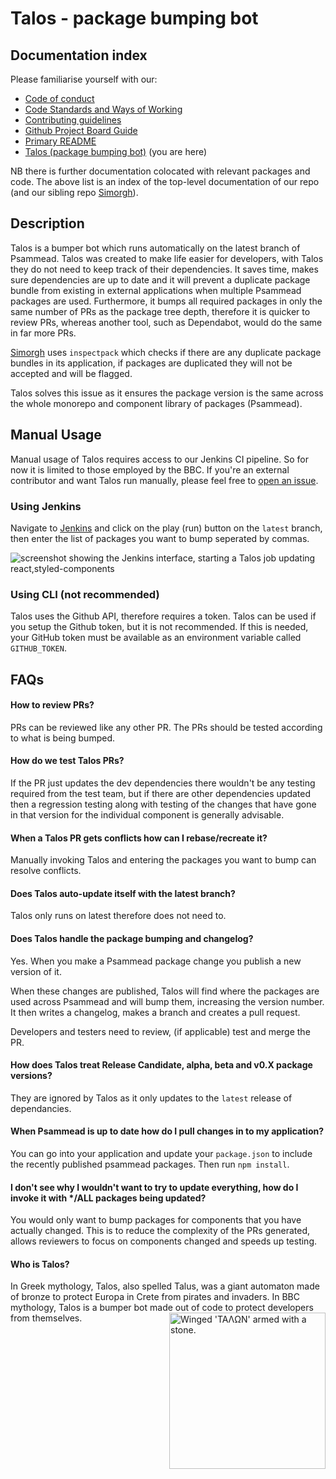 # Talos - package bumping bot

## Documentation index
Please familiarise yourself with our:
- [Code of conduct](https://github.com/bbc/psammead/blob/latest/CODE_OF_CONDUCT.md)
- [Code Standards and Ways of Working](https://github.com/bbc/simorgh/blob/latest/Code-Standards-and-Ways-of-Workinnng.md)
- [Contributing guidelines](https://github.com/bbc/psammead/blob/latest/CONTRIBUTING.md)
- [Github Project Board Guide](https://github.com/bbc/simorgh/blob/latest/docs/Project-Board-Guide.md)
- [Primary README](https://github.com/bbc/psammead/blob/latest/README.md)
- [Talos (package bumping bot)](https://github.com/bbc/psammead/blob/latest/scripts/talos/README.md) (you are here)

NB there is further documentation colocated with relevant packages and code. The above list is an index of the top-level documentation of our repo (and our sibling repo [Simorgh](https://github.com/bbc/simorgh)).

## Description

Talos is a bumper bot which runs automatically on the latest branch of Psammead. Talos was created to make life easier for developers, with Talos they do not need to keep track of their dependencies. It saves time, makes sure dependencies are up to date and it will prevent a duplicate package bundle from existing in external applications when multiple Psammead packages are used. Furthermore, it bumps all required packages in only the same number of PRs as the package tree depth, therefore it is quicker to review PRs, whereas another tool, such as Dependabot, would do the same in far more PRs.

[Simorgh](https://github.com/bbc/simorgh) uses `inspectpack` which checks if there are any duplicate package bundles in its application, if packages are duplicated they will not be accepted and will be flagged.

Talos solves this issue as it ensures the package version is the same across the whole monorepo and component library of packages (Psammead).

## Manual Usage

Manual usage of Talos requires access to our Jenkins CI pipeline. So for now it is limited to those employed by the BBC. If you're an external contributor and want Talos run manually, please feel free to [open an issue](https://github.com/bbc/psammead/issues/new/choose).

### Using Jenkins

Navigate to [Jenkins](https://ci.news.tools.bbc.co.uk/blue/organizations/jenkins/psammead/branches) and click on the play (run) button on the `latest` branch, then enter the list of packages you want to bump seperated by commas.

<img align="middle" alt="screenshot showing the Jenkins interface, starting a Talos job updating react,styled-components" src="https://user-images.githubusercontent.com/34196381/63758525-d03ef980-c8b3-11e9-9b8c-d4f9a451237b.png">

### Using CLI (not recommended)

Talos uses the Github API, therefore requires a token. Talos can be used if you setup the Github token, but it is not recommended. If this is needed, your GitHub token must be available as an environment variable called `GITHUB_TOKEN`.

## FAQs

#### How to review PRs?

PRs can be reviewed like any other PR. The PRs should be tested according to what is being bumped.

#### How do we test Talos PRs?

If the PR just updates the dev dependencies there wouldn't be any testing required from the test team, but if there are other dependencies updated then a regression testing along with testing of the changes that have gone in that version for the individual component is generally advisable.

#### When a Talos PR gets conflicts how can I rebase/recreate it?

Manually invoking Talos and entering the packages you want to bump can resolve conflicts.

#### Does Talos auto-update itself with the latest branch?

Talos only runs on latest therefore does not need to.

#### Does Talos handle the package bumping and changelog?

Yes. When you make a Psammead package change you publish a new version of it.

When these changes are published, Talos will find where the packages are used across Psammead and will bump them, increasing the version number. It then writes a changelog, makes a branch and creates a pull request.

Developers and testers need to review, (if applicable) test and merge the PR.

#### How does Talos treat Release Candidate, alpha, beta and v0.X package versions?

They are ignored by Talos as it only updates to the `latest` release of dependancies.

#### When Psammead is up to date how do I pull changes in to my application?

You can go into your application and update your `package.json` to include the recently published psammead packages. Then run `npm install`.

#### I don't see why I wouldn't want to try to update everything, how do I invoke it with \*/ALL packages being updated?

You would only want to bump packages for components that you have actually changed. This is to reduce the complexity of the PRs generated, allows reviewers to focus on components changed and speeds up testing.

#### Who is Talos?

In Greek mythology, Talos, also spelled Talus, was a giant automaton made of bronze to protect Europa in Crete from pirates and invaders. In BBC mythology, Talos is a bumper bot made out of code to protect developers from themselves. <img align="right" alt="Winged 'ΤΑΛΩΝ' armed with a stone." width="250" height="250" src="https://upload.wikimedia.org/wikipedia/commons/c/c8/Didrachm_Phaistos_obverse_CdM.jpg">
